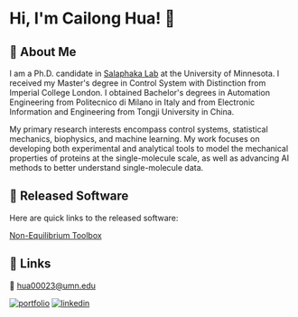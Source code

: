 
# Hi, I'm Cailong Hua! 👋


## 🚀 About Me
I am a Ph.D. candidate in [Salaphaka Lab](http://salapakalab.ece.umn.edu/) at the University of Minnesota. I received my Master's degree in Control System with Distinction from Imperial College London. I obtained Bachelor's degrees in Automation Engineering from Politecnico di Milano in Italy and from Electronic Information and Engineering from Tongji University in China. 

My primary research interests encompass control systems, statistical mechanics, biophysics, and machine learning. My work focuses on developing both experimental and analytical tools to model the mechanical properties of proteins at the single-molecule scale, as well as advancing AI methods to better understand single-molecule data.

## :file_folder: Released Software
Here are quick links to the released software:

[Non-Equilibrium Toolbox](https://github.com/SalapakaLab-SIMBioSys/Non-Equilibrium-Toolbox)


## 🔗 Links
:email: hua00023@umn.edu


[![portfolio](https://img.shields.io/badge/my_portfolio-000?style=for-the-badge&logo=ko-fi&logoColor=white)](https://huacailong.github.io/)
[![linkedin](https://img.shields.io/badge/linkedin-0A66C2?style=for-the-badge&logo=linkedin&logoColor=white)](https://www.linkedin.com/in/cailong-hua-a9aa5719a/)

